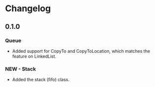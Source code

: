# Changelog

## 0.1.0

### Queue

- Added support for CopyTo and CopyToLocation, which matches the feature on LinkedList.

### NEW - Stack

- Added the stack (fifo) class.
